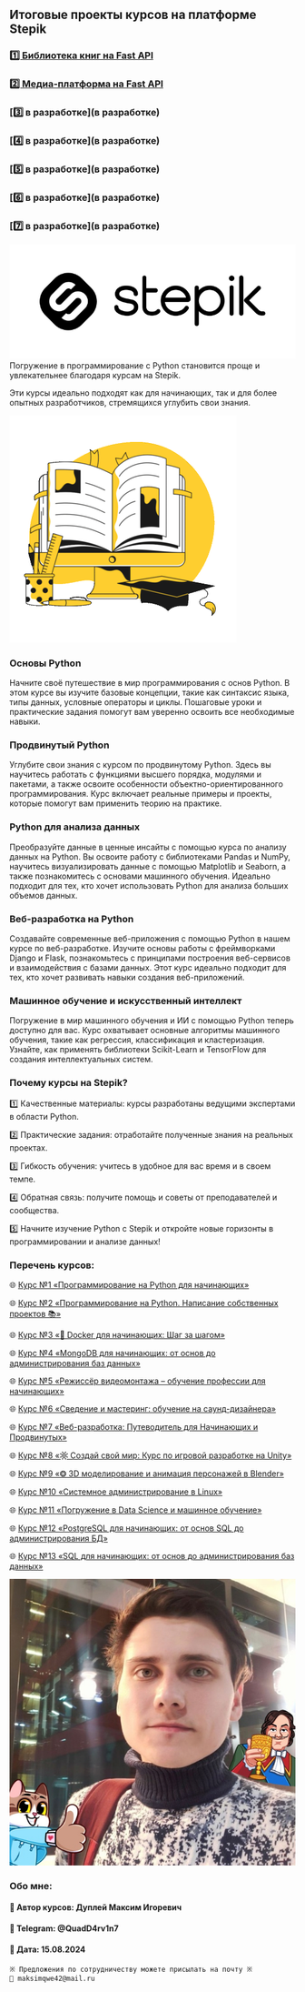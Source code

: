 ## Итоговые проекты курсов на платформе Stepik

### [1️⃣ Библиотека книг на Fast API](https://github.com/QuadDarv1ne/stepik_projects/tree/master/fast_api_library)

### [2️⃣ Медиа-платформа на Fast API](https://github.com/QuadDarv1ne/stepik_projects/tree/master/fast_api_media_platform)

### [3️⃣ в разработке](в разработке)

### [4️⃣ в разработке](в разработке)

### [5️⃣ в разработке](в разработке)

### [6️⃣ в разработке](в разработке)

### [7️⃣ в разработке](в разработке)

![img.png](img/stepik.png)
Погружение в программирование с Python становится проще и увлекательнее благодаря курсам на Stepik.

Эти курсы идеально подходят как для начинающих, так и для более опытных разработчиков, стремящихся углубить свои знания.

![img.png](img/osnovy_programming.png)
### Основы Python
Начните своё путешествие в мир программирования с основ Python.
В этом курсе вы изучите базовые концепции, такие как синтаксис языка, типы данных, условные операторы и циклы. Пошаговые уроки и практические задания помогут вам уверенно освоить все необходимые навыки.

### Продвинутый Python
Углубите свои знания с курсом по продвинутому Python.
Здесь вы научитесь работать с функциями высшего порядка, модулями и пакетами, а также освоите особенности объектно-ориентированного программирования. Курс включает реальные примеры и проекты, которые помогут вам применить теорию на практике.

### Python для анализа данных
Преобразуйте данные в ценные инсайты с помощью курса по анализу данных на Python.
Вы освоите работу с библиотеками Pandas и NumPy, научитесь визуализировать данные с помощью Matplotlib и Seaborn, а также познакомитесь с основами машинного обучения.
Идеально подходит для тех, кто хочет использовать Python для анализа больших объемов данных.

### Веб-разработка на Python
Создавайте современные веб-приложения с помощью Python в нашем курсе по веб-разработке.
Изучите основы работы с фреймворками Django и Flask, познакомьтесь с принципами построения веб-сервисов и взаимодействия с базами данных. Этот курс идеально подходит для тех, кто хочет развивать навыки создания веб-приложений.

### Машинное обучение и искусственный интеллект
Погружение в мир машинного обучения и ИИ с помощью Python теперь доступно для вас.
Курс охватывает основные алгоритмы машинного обучения, такие как регрессия, классификация и кластеризация. Узнайте, как применять библиотеки Scikit-Learn и TensorFlow для создания интеллектуальных систем.

### Почему курсы на Stepik?
1️⃣ Качественные материалы: курсы разработаны ведущими экспертами в области Python.

2️⃣ Практические задания: отработайте полученные знания на реальных проектах.

3️⃣ Гибкость обучения: учитесь в удобное для вас время и в своем темпе.

4️⃣ Обратная связь: получите помощь и советы от преподавателей и сообщества.

5️⃣ Начните изучение Python с Stepik и откройте новые горизонты в программировании и анализе данных!

### Перечень курсов:
🌐 [Курс №1 «Программирование на Python для начинающих»](https://stepik.org/a/178774)

🌐 [Курс №2 «Программирование на Python. Написание собственных проектов 📚»](https://stepik.org/a/179035)

🌐 [Курс №3 «🐳 Docker для начинающих: Шаг за шагом»](https://stepik.org/a/205094)

🌐 [Курс №4 «MongoDB для начинающих: от основ до администрирования баз данных»](https://stepik.org/course/206417/promo)

🌐 [Курс №5 «Режиссёр видеомонтажа – обучение профессии для начинающих»](https://stepik.org/course/208571/promo)

🌐 [Курс №6 «Сведение и мастеринг: обучение на саунд-дизайнера»](https://stepik.org/course/208599/promo)

🌐 [Курс №7 «Веб-разработка: Путеводитель для Начинающих и Продвинутых»](https://stepik.org/course/211166/promo)

🌐 [Курс №8 «𖡹 Создай свой мир: Курс по игровой разработке на Unity»](https://stepik.org/course/189434/promo)

🌐 [Курс №9 «❂ 3D моделирование и анимация персонажей в Blender»](https://stepik.org/a/189418)

🌐 [Курс №10 «Системное администрирование в Linux»](https://stepik.org/a/207061)

🌐 [Курс №11 «Погружение в Data Science и машинное обучение»](https://stepik.org/a/205756)

🌐 [Курс №12 «PostgreSQL для начинающих: от основ SQL до администрирования БД»](https://stepik.org/a/206413)

🌐 [Курс №13 «SQL для начинающих: от основ до администрирования баз данных»](https://stepik.org/course/210134/promo)

![DupleyMI.jpg](img/DupleyMI.jpg)

### Обо мне:
#### 💼 Автор курсов: Дуплей Максим Игоревич
#### 📲 Telegram: @QuadD4rv1n7
#### 📅 Дата: 15.08.2024

```
※ Предложения по сотрудничеству можете присылать на почту ※
📧 maksimqwe42@mail.ru
```
